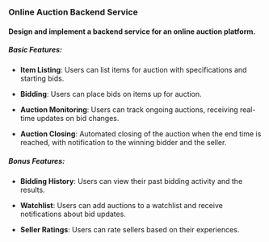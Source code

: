 
### Online Auction Backend Service

#### Design and implement a backend service for an online auction platform.

##### Basic Features:

* **Item Listing**: Users can list items for auction with specifications and starting bids.

* **Bidding**:  Users can place bids on items up for auction.

* **Auction Monitoring**: Users can track ongoing auctions, receiving real-time updates on bid changes.

* **Auction Closing**: Automated closing of the auction when the end time is reached, with notification to the winning bidder and the seller.

##### Bonus Features:

* **Bidding History**: Users can view their past bidding activity and the results.

* **Watchlist**: Users can add auctions to a watchlist and receive notifications about bid updates.

* **Seller Ratings**: Users can rate sellers based on their experiences.
